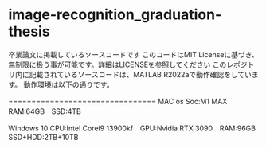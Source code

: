# image-recognition_graduation-thesis
卒業論文に掲載しているソースコードです
このコードはMIT Licenseに基づき、無制限に扱う事が可能です。詳細はLICENSEを参照してください
このレポジトリ内に記載されているソースコードは、MATLAB R2022aで動作確認をしています。
動作環境は以下の通りです。

================================
MAC os
Soc:M1 MAX　RAM:64GB　SSD:4TB

Windows 10
CPU:Intel Corei9 13900kf　GPU:Nvidia RTX 3090　RAM:96GB　SSD+HDD:2TB+10TB
